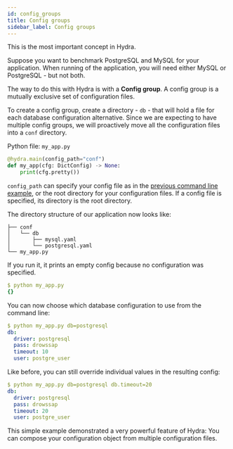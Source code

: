 ```yaml
---
id: config_groups
title: Config groups
sidebar_label: Config groups
---
```

This is the most important concept in Hydra.

Suppose you want to benchmark PostgreSQL and MySQL for your application.
When running of the application, you will need either MySQL or PostgreSQL - but not both.

The way to do this with Hydra is with a **Config group**.
A config group is a mutually exclusive set of configuration files.

To create a config group, create a directory - `db` - that will hold
a file for each database configuration alternative. 
Since we are expecting to have multiple config groups, we will proactively move all the configuration 
files into a `conf` directory.

Python file: `my_app.py`
```python
@hydra.main(config_path="conf")
def my_app(cfg: DictConfig) -> None:
    print(cfg.pretty())
```


`config_path` can specify your config file as in the [previous command line example](./1_simple_cli_app.md), or the root directory for your configuration files.
If a config file is specified, its directory is the root directory.

The directory structure of our application now looks like:
```text
├── conf
│   └── db
│       ├── mysql.yaml
│       └── postgresql.yaml
└── my_app.py
```

If you run it, it prints an empty config because no configuration was specified.
```yaml
$ python my_app.py
{}
```

You can now choose which database configuration to use from the command line:
```yaml
$ python my_app.py db=postgresql
db:
  driver: postgresql
  pass: drowssap
  timeout: 10
  user: postgre_user
```

Like before, you can still override individual values in the resulting config:
```yaml
$ python my_app.py db=postgresql db.timeout=20
db:
  driver: postgresql
  pass: drowssap
  timeout: 20
  user: postgre_user
```

This simple example demonstrated a very powerful feature of Hydra:
You can compose your configuration object from multiple configuration files.
